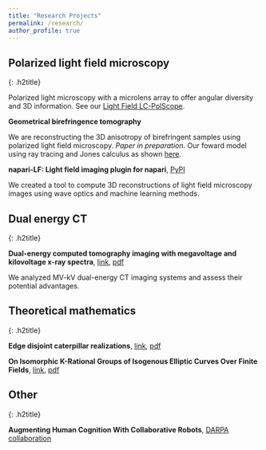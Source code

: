 ```yaml
---
title: "Research Projects"
permalink: /research/
author_profile: true
---
```


<style>
.h2title {
  color: #096192;
  /* background-color: #F5F5F5; */
  /* opacity: 0.6; */
  /* font-family: Calibri; */
  /* font-size: 20px; */
}
</style>

## Polarized light field microscopy
{: .h2title}

Polarized light microscopy with a microlens array to offer angular diversity and 3D information. See our [Light Field LC-PolScope](https://doi.org/10.1364/JOSAA.458034).

**Geometrical birefringence tomography**

We are reconstructing the 3D anisotropy of birefringent samples using polarized light field microscopy.
*Paper in preparation.* Our foward model using ray tracing and Jones calculus as shown [here](https://doi.org/10.1364/JOSAA.458034).

<div class="github-card" data-github="PolarizedLightFieldMicroscopy/forward-model" data-width="300em" data-height="" data-theme="default"></div>

**napari-LF: Light field imaging plugin for napari**,
[PyPI](https://pypi.org/project/napari-LF/)

We created a tool to compute 3D reconstructions of light field microscopy images using wave optics and machine learning methods.
<div class="github-card" data-github="PolarizedLightFieldMicroscopy/napari-LF" data-width="300em" data-height="" data-theme="default"></div>


## Dual energy CT
{: .h2title}

**Dual-energy computed tomography imaging with megavoltage and kilovoltage x-ray spectra**,
[link](https://www.medrxiv.org/content/10.1101/2023.06.22.23291766v1),
[pdf](http://gschlafly.github.io/files/2023-06-22-dual-energy.pdf)

We analyzed MV-kV dual-energy CT imaging systems and assess their potential advantages.

<div class="github-card" data-github="gjadick/dex-single-ray" data-width="300em" data-height="" data-theme="default"></div>

## Theoretical mathematics
{: .h2title}

**Edge disjoint caterpillar realizations**, 
[link](https://doi.org/10.1016/j.dam.2020.11.006),
[pdf](http://gschlafly.github.io/files/2020-11-26-caterpillar.pdf)

**On Isomorphic K-Rational Groups of Isogenous Elliptic Curves Over Finite Fields**,
[link](https://scholar.rose-hulman.edu/rhumj/vol23/iss1/4),
[pdf](http://gschlafly.github.io/files/2022-05-07-ellptic-curves.pdf)


## Other
{: .h2title}

**Augmenting Human Cognition With Collaborative Robots**, [DARPA collaboration](https://murpheylab.github.io/projects/HumanSwarmCollaboration)


<!-- This following line needs to be on this page so that the github cards render. -->
<script src="/assets/github-cards/src/widget.js"></script>
